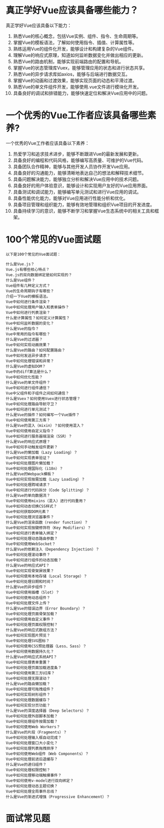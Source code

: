 # 真正学好Vue应该具备哪些能力？

真正学好Vue应该具备以下能力：

1. 熟悉Vue的核心概念，包括Vue实例、组件、指令、生命周期等。
2. 掌握Vue的模板语法，了解如何使用指令、插值、计算属性等。
3. 熟练运用Vue的组件化开发，能够设计和构建复杂的Vue组件。
4. 理解Vue的响应式原理，知道如何监听数据变化并做出相应的更新。
5. 熟悉Vue的路由机制，能够实现前端路由的配置和导航。
6. 掌握Vue的状态管理库Vuex，能够管理应用的状态和进行状态共享。
7. 熟悉Vue的异步请求库如axios，能够与后端进行数据交互。
8. 掌握Vue的动画和过渡效果，能够实现页面的动态和平滑过渡。
9. 熟悉Vue的单文件组件开发，能够使用.vue文件进行模块化开发。
10. 具备良好的调试和排错能力，能够快速定位和解决Vue应用中的问题。

# 一个优秀的Vue工作者应该具备哪些素养?

一个优秀的Vue工作者应该具备以下素养：

1. 热爱学习和追求技术进步，能够不断跟进Vue的最新发展和更新。
2. 具备良好的编程和代码风格，能够编写高质量、可维护的Vue代码。
3. 具备团队合作精神，能够与其他开发人员协作开发Vue应用。
4. 具备良好的沟通能力，能够清晰地表达自己的想法和解释技术细节。
5. 具备问题解决能力，能够独立分析和解决Vue应用中的技术问题。
6. 具备良好的用户体验意识，能够设计和实现用户友好的Vue应用界面。
7. 具备测试和调试能力，能够编写单元测试和进行Vue应用的调试。
8. 具备性能优化能力，能够对Vue应用进行性能分析和优化。
9. 具备项目管理和组织能力，能够有效地管理和组织Vue项目的开发进度。
10. 具备持续学习的意识，能够不断学习和掌握Vue生态系统中的相关工具和框架。

# 100个常见的Vue面试题

```
以下是100个常见的Vue面试题：

什么是Vue.js？
Vue.js有哪些核心特点？
Vue.js的双向数据绑定是如何实现的？
什么是Vue组件？
Vue组件有几种定义方式？
Vue的生命周期钩子有哪些？
介绍一下Vue的模板语法。
Vue中如何进行条件渲染？
Vue中如何处理用户输入和表单操作？
Vue中如何进行列表渲染？
什么是计算属性？如何定义计算属性？
Vue中如何监听数据的变化？
什么是Vue的指令？
Vue中常用的指令有哪些？
什么是Vue的过滤器？
Vue中如何实现动画效果？
什么是Vue的路由？如何配置路由？
Vue中如何发送异步请求？
Vue中如何处理错误和异常？
什么是Vue的虚拟DOM？
Vue中的diff算法是什么？
Vue中如何优化性能？
什么是Vue的单文件组件？
Vue中如何进行组件通信？
Vue中父组件和子组件之间如何通信？
什么是Vuex？如何使用Vuex进行状态管理？
Vue中如何处理路由导航守卫？
Vue中如何进行单元测试？
什么是Vue的插件？如何编写一个Vue插件？
Vue中如何使用第三方库？
什么是Vue的混入（mixin）？如何使用混入？
Vue中如何使用自定义指令？
Vue中如何进行服务器端渲染（SSR）？
什么是Vue的响应式原理？
Vue中如何手动触发组件更新？
什么是Vue的懒加载（Lazy Loading）？
Vue中如何实现表单验证？
Vue中如何处理图片懒加载？
Vue中如何处理国际化（i18n）？
什么是Vue的Webpack模板？
Vue中如何实现按需加载（Lazy Loading）？
Vue中如何处理跨域请求？
Vue中如何进行代码拆分（Code Splitting）？
什么是Vue的单向数据流？
Vue中如何使用mixins（混入）进行代码重用？
Vue中如何动态切换CSS样式？
Vue中如何获取DOM元素？
Vue中如何处理浏览器事件？
什么是Vue的渲染函数（render function）？
Vue中如何实现按键修饰符（Key Modifiers）？
Vue中如何进行表单输入绑定？
Vue中如何处理动态路由参数？
Vue中如何使用WebSocket？
什么是Vue的依赖注入（Dependency Injection）？
Vue中如何处理滚动事件？
Vue中如何进行组件的动态加载？
什么是Vue的响应式API？
Vue中如何实现骨架屏效果？
Vue中如何使用本地存储（Local Storage）？
Vue中如何处理日期和时间？
什么是Vue的异步组件？
Vue中如何使用插槽（Slot）？
Vue中如何使用动态组件？
Vue中如何处理文件上传？
什么是Vue的错误边界（Error Boundary）？
Vue中如何处理页面骨架加载？
Vue中如何使用自定义事件？
Vue中如何处理页面权限控制？
什么是Vue的响应式数组方法？
Vue中如何实现图片预览？
Vue中如何处理SVG图标？
Vue中如何使用CSS预处理器（Less、Sass）？
Vue中如何使用数据持久化？
什么是Vue的响应式系统API？
Vue中如何处理表单重置？
Vue中如何处理页面加载进度条？
Vue中如何使用第三方UI库？
Vue中如何处理无限滚动？
什么是Vue的路由懒加载？
Vue中如何处理可拖拽组件？
Vue中如何实现树形组件？
Vue中如何处理数据缓存？
Vue中如何实现分页功能？
什么是Vue的深度选择器（Deep Selectors）？
Vue中如何处理外部脚本加载？
Vue中如何处理组件按需加载？
Vue中如何使用Web Workers？
什么是Vue的片段（Fragments）？
Vue中如何处理输入框自动完成？
Vue中如何处理窗口大小变化？
Vue中如何处理列表拖拽排序？
Vue中如何使用Web组件（Web Components）？
Vue中如何处理前进后退缓存？
什么是Vue的递归组件？
Vue中如何处理权限控制？
Vue中如何处理移动端触摸事件？
Vue中如何使用v-model进行双向绑定？
Vue中如何处理动态主题切换？
Vue中如何处理全局事件总线？
什么是Vue的渐进式增强（Progressive Enhancement）？
```

# 面试常见题